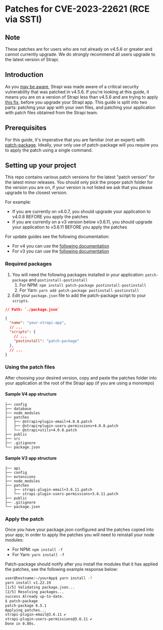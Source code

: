 # Patches for CVE-2023-22621 (RCE via SSTI)

## Note

These patches are for users who are not already on v4.5.6 or greater and cannot currently upgrade. We do strongly recommend all users upgrade to the latest version of Strapi.

## Introduction

As you [may be aware](https://github.com/strapi/strapi/releases/tag/v4.5.6), Strapi was made aware of a critical security vulnerability that was patched in v4.5.6. If you're looking at this guide, it means you are on a version of Strapi less than v4.5.6 and are trying to apply [this fix](https://github.com/strapi/strapi/pull/15385), before you upgrade your Strapi app. This guide is split into two parts: patching your app with your own files, and patching your application with patch files obtained from the Strapi team.

## Prerequisites

For this guide, it's imperative that you are familiar (not an expert) with [patch-package](https://github.com/ds300/patch-package). Ideally, your only use of patch-package will you require you to apply the patch using a single command.

## Setting up your project

This repo contains various patch versions for the latest "patch version" for the latest minor releases. You should only pick the proper patch folder for the version you are on, if your version is not listed we ask that you please upgrade to the closest version.

For example:

- If you are currently on v4.0.7, you should upgrade your application to v4.0.8 BEFORE you apply the patches
- If you are currently on a v3 version below v3.6.11, you should upgrade your application to v3.6.11 BEFORE you apply the patches

For update guides see the following documentation:

- For v4 you can use the [following documentation](https://docs.strapi.io/developer-docs/latest/update-migration-guides/update-version.html)
- For v3 you can use the [following documentation](https://docs-v3.strapi.io/developer-docs/latest/update-migration-guides/update-version.html)

### Required packages

1. You will need the following packages installed in your application: `patch-package` and `postinstall-postinstall`
   1. For NPM: `npm install patch-package postinstall-postinstall`
   2. For Yarn: `yarn add patch-package postinstall-postinstall`
2. Edit your `package.json` file to add the patch-package script to your `scripts`.

```json
// Path: `./package.json`

{
  "name": "your-strapi-app",
  // ...
  "scripts": {
    // ...
    "postinstall": "patch-package"
  },
  // ...
}
```

### Using the patch files

After choosing your desired version, copy and paste the patches folder into your application at the root of the Strapi app (if you are using a monorepo)

#### Sample V4 app structure

```
├── config
├── database
├── node_modules
├── patches
│   ├── @strapi+plugin-email+4.0.8.patch
│   ├── @strapi+plugin-users-permissions+4.0.8.patch
│   └── @strapi+utils+4.0.8.patch
├── public
├── src
├── .gitignore
└── package.json
```

#### Sample V3 app structure

```
├── api
├── config
├── extensions
├── node_modules
├── patches
│   ├── strapi-plugin-email+3.6.11.patch
│   └── strapi-plugin-users-permissions+3.6.11.patch
├── public
├── .gitignore
└── package.json
```

### Apply the patch

Once you have your package.json configured and the patches copied into your app; in order to apply the patches you will need to reinstall your node modules:

- For NPM: `npm install -f`
- For Yarn: `yarn install -f`

Patch-package should notify after you install the modules that it has applied the patches, see the following example response below:

```bash
user@hostname:~/yourApp$ yarn install -f
yarn install v1.22.19
[1/5] Validating package.json...
[2/5] Resolving packages...
success Already up-to-date.
$ patch-package
patch-package 6.5.1
Applying patches...
strapi-plugin-email@3.6.11 ✔
strapi-plugin-users-permissions@3.6.11 ✔
Done in 0.80s.
```
